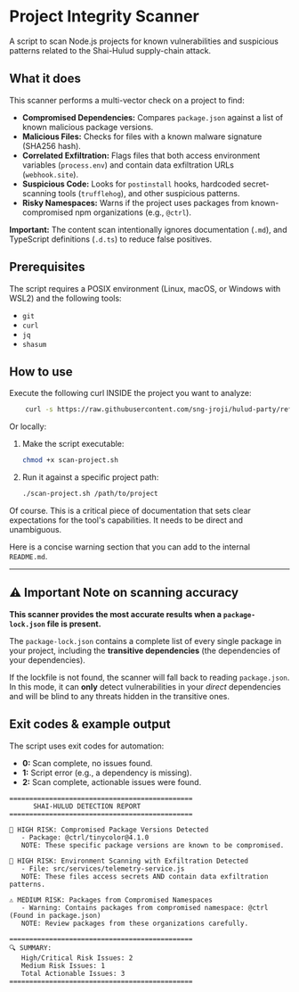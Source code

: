# Project Integrity Scanner

A script to scan Node.js projects for known vulnerabilities and suspicious patterns related to the Shai-Hulud
supply-chain attack.

## What it does

This scanner performs a multi-vector check on a project to find:

* **Compromised Dependencies:** Compares `package.json` against a list of known malicious package versions.
* **Malicious Files:** Checks for files with a known malware signature (SHA256 hash).
* **Correlated Exfiltration:** Flags files that both access environment variables (`process.env`) and contain data
  exfiltration URLs (`webhook.site`).
* **Suspicious Code:** Looks for `postinstall` hooks, hardcoded secret-scanning tools (`trufflehog`), and other
  suspicious patterns.
* **Risky Namespaces:** Warns if the project uses packages from known-compromised npm organizations (e.g., `@ctrl`).

**Important:** The content scan intentionally ignores documentation (`.md`), and TypeScript definitions (`.d.ts`) to
reduce false positives.

## Prerequisites

The script requires a POSIX environment (Linux, macOS, or Windows with WSL2) and the following tools:

* `git`
* `curl`
* `jq`
* `shasum`

## How to use

Execute the following curl INSIDE the project you want to analyze:

```bash
    curl -s https://raw.githubusercontent.com/sng-jroji/hulud-party/refs/heads/main/scan-project.sh | bash /dev/stdin
```

Or locally:

1. Make the script executable:
   ```bash
   chmod +x scan-project.sh
   ```

2. Run it against a specific project path:
    ```bash
    ./scan-project.sh /path/to/project
    ```

Of course. This is a critical piece of documentation that sets clear expectations for the tool's capabilities. It needs
to be direct and unambiguous.

Here is a concise warning section that you can add to the internal `README.md`.

---

## ⚠️ Important Note on scanning accuracy

**This scanner provides the most accurate results when a `package-lock.json` file is present.**

The `package-lock.json` contains a complete list of every single package in your project, including the **transitive
dependencies** (the dependencies of your dependencies).

If the lockfile is not found, the scanner will fall back to reading `package.json`. In this mode, it can **only** detect
vulnerabilities in your *direct* dependencies and will be blind to any threats hidden in the transitive ones.

## Exit codes & example output

The script uses exit codes for automation:

* **0:** Scan complete, no issues found.
* **1:** Script error (e.g., a dependency is missing).
* **2:** Scan complete, actionable issues were found.

```
==============================================
      SHAI-HULUD DETECTION REPORT
==============================================

🚨 HIGH RISK: Compromised Package Versions Detected
   - Package: @ctrl/tinycolor@4.1.0
   NOTE: These specific package versions are known to be compromised.

🚨 HIGH RISK: Environment Scanning with Exfiltration Detected
   - File: src/services/telemetry-service.js
   NOTE: These files access secrets AND contain data exfiltration patterns.

⚠️ MEDIUM RISK: Packages from Compromised Namespaces
   - Warning: Contains packages from compromised namespace: @ctrl (Found in package.json)
   NOTE: Review packages from these organizations carefully.

==============================================
🔍 SUMMARY:
   High/Critical Risk Issues: 2
   Medium Risk Issues: 1
   Total Actionable Issues: 3
==============================================
```